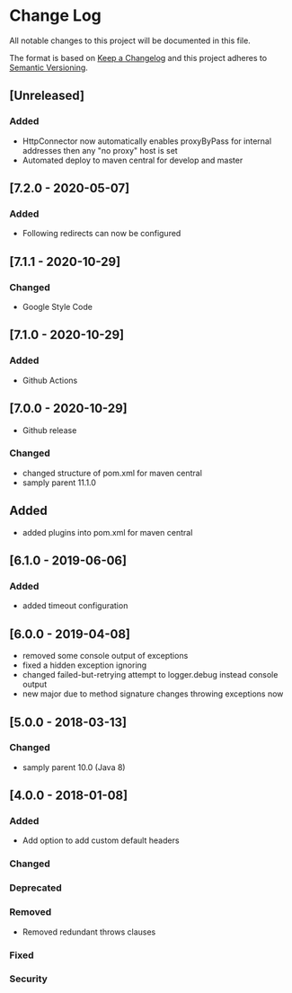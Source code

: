 # Change Log
All notable changes to this project will be documented in this file.

The format is based on [Keep a Changelog](http://keepachangelog.com/)
and this project adheres to [Semantic Versioning](http://semver.org/).

## [Unreleased]
### Added
- HttpConnector now automatically enables proxyByPass for internal addresses then any "no proxy" host is set
- Automated deploy to maven central for develop and master

## [7.2.0 - 2020-05-07]
### Added
- Following redirects can now be configured

## [7.1.1 - 2020-10-29]
### Changed
- Google Style Code

## [7.1.0 - 2020-10-29]
### Added
- Github Actions

## [7.0.0 - 2020-10-29]
- Github release
### Changed
- changed structure of pom.xml for maven central
- samply parent 11.1.0
## Added
- added plugins into pom.xml for maven central

## [6.1.0 - 2019-06-06]
### Added
- added timeout configuration

## [6.0.0 - 2019-04-08]
- removed some console output of exceptions
- fixed a hidden exception ignoring
- changed failed-but-retrying attempt to logger.debug instead console output
- new major due to method signature changes throwing exceptions now

## [5.0.0 - 2018-03-13]
### Changed
- samply parent 10.0 (Java 8)

## [4.0.0 - 2018-01-08]
### Added
- Add option to add custom default headers

### Changed

### Deprecated

### Removed
- Removed redundant throws clauses

### Fixed

### Security
